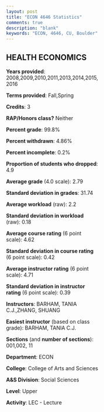 ```yaml
---
layout: post
title: "ECON 4646 Statistics"
comments: true
description: "blank"
keywords: "ECON, 4646, CU, Boulder"
--- 
```

<head>
<script src="https://ajax.googleapis.com/ajax/libs/jquery/2.1.3/jquery.min.js"></script>
<script src="https://dl.dropboxusercontent.com/s/pc42nxpaw1ea4o9/highcharts.js?dl=0"></script>
<!-- <script src="../assets/js/highcharts.js"></script> -->
<style type="text/css">@font-face {
	font-family: "Bebas Neue";
	src: url(https://www.filehosting.org/file/details/544349/BebasNeue%20Regular.otf) format("opentype");
	}
	h1.Bebas { 
		font-family: "Bebas Neue", Verdana, Tahoma;
	}
</style>
</head>
<body>
	<div id="container" style="float: right; width: 45%; height: 88%; margin-left: 2.5%; margin-right: 2.5%;"></div>
	<script language="JavaScript">
		$(document).ready(function() {
		var chart = {type: 'column'};
		var title = {text: 'Grade Distribution'};
		var xAxis = {categories: ['A','B','C','D','F'],crosshair: true};
		var yAxis = {min: 0,title: {text: 'Percentage'}};
		var tooltip = {headerFormat: '<center><b><span style="font-size:20px">{point.key}</span></b></center>',
		               pointFormat: '<td style="padding:0"><b>{point.y:.1f}%</b></td>',
		               footerFormat: '</table>',shared: true,useHTML: true};
		var plotOptions = {column: {pointPadding: 0.0,borderWidth: 0}};  
		var credits = {enabled: false};var series= [{name: 'Percent',data: [25.27,38.32,30.43,3.26,2.72,]}];
		var json = {};
		json.chart = chart;
		json.title = title;
		json.tooltip = tooltip;
		json.xAxis = xAxis;
		json.yAxis = yAxis;  
		json.series = series;
		json.plotOptions = plotOptions;  
		json.credits = credits;
		$('#container').highcharts(json);
	});
	</script>
</body>
			   
## HEALTH ECONOMICS

**Years provided**: 2008,2009,2010,2011,2013,2014,2015,2016

**Terms provided**: Fall,Spring

**Credits**: 3

**RAP/Honors class?** Neither

**Percent grade**: 99.8%

**Percent withdrawn**: 4.86%

**Percent incomplete**: 0.2%

**Proportion of students who dropped**: 4.9

**Average grade** (4.0 scale): 2.79

**Standard deviation in grades**: 31.74

**Average workload** (raw): 2.2

**Standard deviation in workload** (raw): 0.18

**Average course rating** (6 point scale): 4.62

**Standard deviation in course rating** (6 point scale): 0.42

**Average instructor rating** (6 point scale): 4.71

**Standard deviation in instructor rating** (6 point scale): 0.39

**Instructors**: BARHAM, TANIA C.J.,ZHANG, SHUANG

**Easiest instructor** (based on class grade): BARHAM, TANIA C.J.

**Sections** (and **number of sections**): 001,002, 11

**Department**: ECON

**College**: College of Arts and Sciences

**A&S Division**: Social Sciences

**Level**: Upper

**Activity**: LEC - Lecture